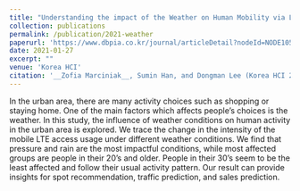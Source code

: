 ```yaml
---
title: "Understanding the impact of the Weather on Human Mobility via LTE Access Traces in Seoul Districts"
collection: publications
permalink: /publication/2021-weather
paperurl: 'https://www.dbpia.co.kr/journal/articleDetail?nodeId=NODE10530300'
date: 2021-01-27
excerpt: ""
venue: 'Korea HCI'
citation: '__Zofia Marciniak__, Sumin Han, and Dongman Lee (Korea HCI 2021)'
---
```


In the urban area, there are many activity choices such as shopping or staying home. One of the main factors which affects people’s choices is the weather. In this study, the influence of weather conditions on human activity in the urban area is explored. We trace the change in the intensity of the mobile LTE access usage under different weather conditions. We find that pressure and rain are the most impactful conditions, while most affected groups are people in their 20’s and older. People in their 30’s seem to be the least affected and follow their usual activity pattern. Our result can provide insights for spot recommendation, traffic prediction, and sales prediction.
